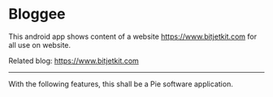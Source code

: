 # Bloggee

This android app shows content of a website https://www.bitjetkit.com for all use on website.

Related blog: https://www.bitjetkit.com 


------------------------------------------------------------------
With the following features, this shall be a Pie software application.

